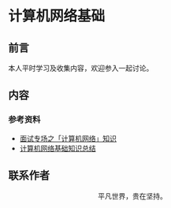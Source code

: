 # 计算机网络基础

## 前言

本人平时学习及收集内容，欢迎参入一起讨论。

## 内容

### 参考资料

- [面试专场之「计算机网络」知识](https://mp.weixin.qq.com/s/4UCkjMpFSy_mvvHdjUVPCw)
- [计算机网络基础知识总结](https://www.cnblogs.com/maybe2030/p/4781555.html)

## 联系作者

<div align="center">
    <p>
        平凡世界，贵在坚持。
    </p>
    <img :src="$withBase('/about/contact.png')" />
</div>
